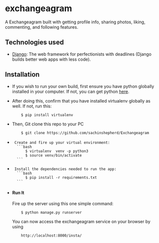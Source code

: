# exchangeagram
A Exchangeagram built with getting profile info, sharing photos, liking, commenting, and following features.

## Technologies used
* [Django](https://www.djangoproject.com/): The web framework for perfectionists with deadlines (Django builds better web apps with less code).


## Installation
* If you wish to run your own build, first ensure you have python globally installed in your computer. If not, you can get python [here](https://www.python.org/downloads/").
* After doing this, confirm that you have installed virtualenv globally as well. If not, run this:
    ```bash
        $ pip install virtualenv
    ```
* Then, Git clone this repo to your PC
    ```bash
        $ git clone https://github.com/sachinshepherd/Exchangeagram
    ```

*      Create and fire up your virtual environment:
        ```bash
            $ virtualenv  venv -p python3
            $ source venv/bin/activate
        ```
*      Install the dependencies needed to run the app:
        ```bash
            $ pip install -r requirements.txt
        ```
    
* #### Run It
    Fire up the server using this one simple command:
    ```bash
        $ python manage.py runserver
    ```
    You can now access the exchangeagram service on your browser by using
    ```
        http://localhost:8000/insta/
    ```
    